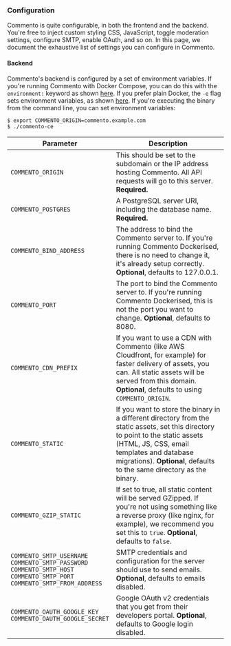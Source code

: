 ### Configuration

Commento is quite configurable, in both the frontend and the backend. You're free to inject custom styling CSS, JavaScript, toggle moderation settings, configure SMTP, enable OAuth, and so on. In this page, we document the exhaustive list of settings you can configure in Commento.

#### Backend

Commento's backend is configured by a set of environment variables. If you're running Commento with Docker Compose, you can do this with the `environment:` keyword as shown [here](installation-docker.md#with-docker-compose). If you prefer plain Docker, the `-e` flag sets environment variables, as shown [here](installation-docker.md#with-plain-docker). If you're executing the binary from the command line, you can set environment variables:

```bash
$ export COMMENTO_ORIGIN=commento.example.com
$ ./commento-ce
```

| Parameter | Description |
|---|---|
| `COMMENTO_ORIGIN` | This should be set to the subdomain or the IP address hosting Commento. All API requests will go to this server. **Required.** |
| `COMMENTO_POSTGRES` | A PostgreSQL server URI, including the database name. **Required.** |
| `COMMENTO_BIND_ADDRESS` | The address to bind the Commento server to. If you're running Commento Dockerised, there is no need to change it, it's already setup correctly. **Optional**, defaults to 127.0.0.1. |
| `COMMENTO_PORT` | The port to bind the Commento server to. If you're running Commento Dockerised, this is not the port you want to change. **Optional**, defaults to 8080. |
| `COMMENTO_CDN_PREFIX` | If you want to use a CDN with Commento (like AWS Cloudfront, for example) for faster delivery of assets, you can. All static assets will be served from this domain. **Optional**, defaults to using `COMMENTO_ORIGIN`. |
| `COMMENTO_STATIC` | If you want to store the binary in a different directory from the static assets, set this directory to point to the static assets (HTML, JS, CSS, email templates and database migrations). **Optional**, defaults to the same directory as the binary. |
| `COMMENTO_GZIP_STATIC` | If set to true, all static content will be served GZipped. If you're not using something like a reverse proxy (like nginx, for example), we recommend you set this to `true`. **Optional**, defaults to `false`. |
| `COMMENTO_SMTP_USERNAME`<br>`COMMENTO_SMTP_PASSWORD`<br>`COMMENTO_SMTP_HOST`<br>`COMMENTO_SMTP_PORT`<br>`COMMENTO_SMTP_FROM_ADDRESS` | SMTP credentials and configuration for the server should use to send emails. **Optional**, defaults to emails disabled. |
| `COMMENTO_OAUTH_GOOGLE_KEY`<br>`COMMENTO_OAUTH_GOOGLE_SECRET` | Google OAuth v2 credentials that you get from their developers portal. **Optional**, defaults to Google login disabled. |
